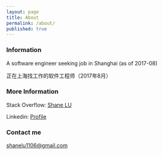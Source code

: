```yaml
---
layout: page
title: About
permalink: /about/
published: true
---
```


### Information
A software engineer seeking job in Shanghai (as of 2017-08)

正在上海找工作的软件工程师（2017年8月）

### More Information

Stack Overflow: [Shane LU](https://stackoverflow.com/users/1415645/shane-lu)

Linkedin: [Profile](https://www.linkedin.com/in/luxuan)

### Contact me

[shanelu1106@gmail.com](mailto:shanelu1106@gmail.com)
